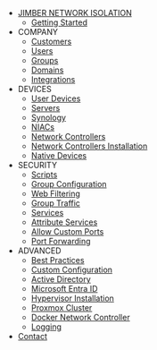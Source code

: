<!-- docs/_sidebar.md -->
* [JIMBER NETWORK ISOLATION](./)
  * [Getting Started](./gettingstarted/index)
* COMPANY
  * [Customers](./company/customers/customers)
  * [Users](./company/users/users)
  * [Groups](./company/groups/groups)
  * [Domains](./company/domains/domains)
  * [Integrations](./company/integrations/integrations)
* DEVICES
  * [User Devices](./devices/userdevices/userdevices)
  * [Servers](./devices/servers/servers)
  * [Synology](./devices/synology/synology)
  * [NIACs](./devices/niacs/niacs)
  * [Network Controllers](./devices/networkcontrollers/networkcontrollers)
  * [Network Controllers Installation](./devices/networkcontrollerssetup/SettingUpServer.md)
  * [Native Devices](./devices/nativedevices/nativedevices.md)
* SECURITY
  * [Scripts](./rules/scripts/scripts)
  * [Group Configuration](./rules/groupconfiguration/groupconfiguration)
  * [Web Filtering](./rules/webfiltering/webfiltering)
  * [Group Traffic](./rules/grouptraffic/grouptraffic)
  * [Services](./rules/services/services)
  * [Attribute Services](./rules/attribute_services/attribute_services)
  * [Allow Custom Ports](./rules/customports/customports)
  * [Port Forwarding](./rules/portforwarding/portforwarding)
* ADVANCED
  * [Best Practices](./advanced/bestpractices/bestpractices)
  * [Custom Configuration](./advanced/customconfiguration/customconfiguration)
  * [Active Directory](./advanced/activedirectory/activedirectory)
  * [Microsoft Entra ID](./advanced/entraid/entraid)
  * [Hypervisor Installation](./advanced/hypervisorinstallation/hypervisorinstallation.md)
  * [Proxmox Cluster](./advanced/proxmox/proxmox)
  * [Docker Network Controller](./advanced/dockernetworkcontroller/dockernetworkcontroller)
  * [Logging](./advanced/logging/logging.md)
* [Contact](./contact/index)

